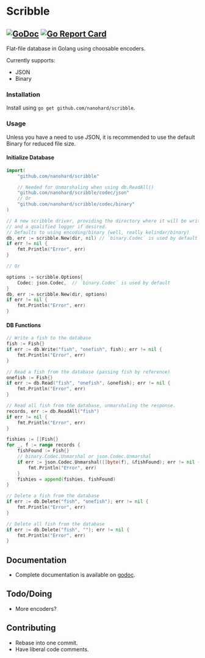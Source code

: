 # Scribble
[![GoDoc](https://godoc.org/github.com/boltdb/bolt?status.svg)](http://godoc.org/github.com/nanohard/scribble) [![Go Report Card](https://goreportcard.com/badge/github.com/nanohard/scribble)](https://goreportcard.com/report/github.com/nanohard/scribble)
--------

Flat-file database in Golang using choosable encoders.

Currently supports:
- JSON
- Binary

### Installation

Install using `go get github.com/nanohard/scribble`.

### Usage
Unless you have a need to use JSON, it is recommended to use the default Binary for reduced file 
size.

#### Initialize Database
```go
import(
    "github.com/nanohard/scribble"

    // Needed for Unmarshaling when using db.ReadAll()
    "github.com/nanohard/scribble/codec/json"
    // Or
    "github.com/nanohard/scribble/codec/binary"
)

// A new scribble driver, providing the directory where it will be writing to,
// and a qualified logger if desired.
// Defaults to using encoding/binary (well, really kelindar/binary)
db, err := scribble.New(dir, nil) // `binary.Codec` is used by default
if err != nil {
    fmt.Println("Error", err)
}

// Or

options := scribble.Options{
    Codec: json.Codec,  // `binary.Codec` is used by default
}
db, err := scribble.New(dir, options)
if err != nil {
    fmt.Println("Error", err)
}
```

#### DB Functions
```go
// Write a fish to the database
fish := Fish{}
if err := db.Write("fish", "onefish", fish); err != nil {
    fmt.Println("Error", err)
}

// Read a fish from the database (passing fish by reference)
onefish := Fish{}
if err := db.Read("fish", "onefish", &onefish); err != nil {
    fmt.Println("Error", err)
}

// Read all fish from the database, unmarshaling the response.
records, err := db.ReadAll("fish")
if err != nil {
    fmt.Println("Error", err)
}

fishies := []Fish{}
for _, f := range records {
    fishFound := Fish{}
    // binary.Codec.Unmarshal or json.Codec.Unmarshal
    if err := json.Codec.Unmarshal([]byte(f), &fishFound); err != nil {
        fmt.Println("Error", err)
    }
    fishies = append(fishies, fishFound)
}

// Delete a fish from the database
if err := db.Delete("fish", "onefish"); err != nil {
    fmt.Println("Error", err)
}

// Delete all fish from the database
if err := db.Delete("fish", ""); err != nil {
    fmt.Println("Error", err)
}
```

## Documentation
- Complete documentation is available on [godoc](http://godoc.org/github.com/nanohard/scribble).

## Todo/Doing
- More encoders?

## Contributing
- Rebase into one commit.
- Have liberal code comments.
